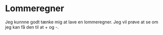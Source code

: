 # Lommeregner

Jeg kunnne godt tænke mig at lave en lommeregner. Jeg vil prøve at se om jeg kan få den til at + og -.
